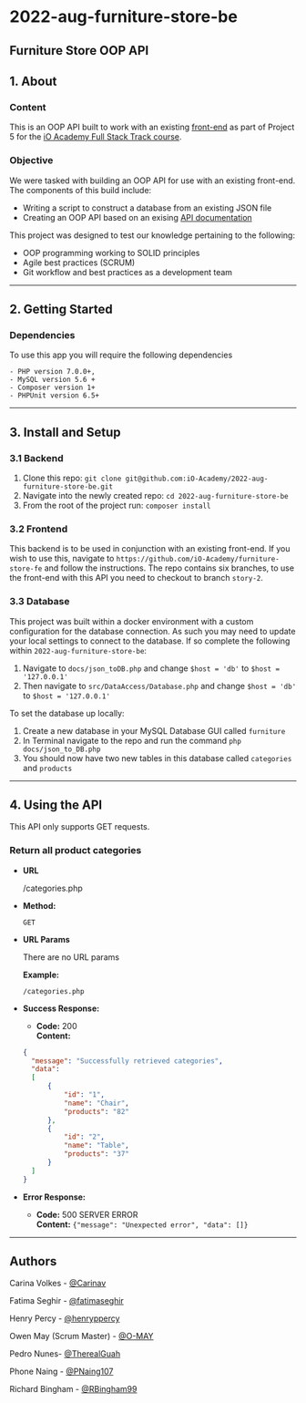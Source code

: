 # 2022-aug-furniture-store-be

## Furniture Store OOP API

## 1. About
### Content
This is an OOP API built to work with an existing [front-end](https://github.com/iO-Academy/furniture-store-fe) as part of
Project 5 for the [iO Academy Full Stack Track course](https://io-academy.uk/).

### Objective
We were tasked with building an OOP API for use with an existing front-end. The components of this build include:
+ Writing a script to construct a database from an existing JSON file
+ Creating an OOP API based on an exising [API documentation](https://github.com/iO-Academy/furniture-api-template)

This project was designed to test our knowledge pertaining to the following:
+ OOP programming working to SOLID principles
+ Agile best practices (SCRUM)
+ Git workflow and best practices as a development team
---

## 2. Getting Started
### Dependencies
To use this app you will require the following dependencies

    - PHP version 7.0.0+, 
    - MySQL version 5.6 + 
    - Composer version 1+
    - PHPUnit version 6.5+
---

## 3. Install and Setup
### 3.1 Backend

1. Clone this repo: `git clone git@github.com:iO-Academy/2022-aug-furniture-store-be.git`
2. Navigate into the newly created repo: `cd 2022-aug-furniture-store-be`
3. From the root of the project run: `composer install`

### 3.2 Frontend
This backend is to be used in conjunction with an existing front-end. If you wish to use this, navigate to 
`https://github.com/iO-Academy/furniture-store-fe` and follow the instructions.
The repo contains six branches, to use the front-end with this API you need to checkout to branch `story-2`.

### 3.3 Database

This project was built within a docker environment with a custom configuration for the database connection. As such you
may need to update your local settings to connect to the database. If so complete the following within `2022-aug-furniture-store-be`:

1. Navigate to `docs/json_toDB.php` and change `$host = 'db'` to `$host = '127.0.0.1'`
2. Then navigate to `src/DataAccess/Database.php` and change `$host = 'db'` to `$host = '127.0.0.1'`

To set the database up locally:

1. Create a new database in your MySQL Database GUI called `furniture`
2. In Terminal navigate to the repo and run the command `php docs/json_to_DB.php`
3. You should now have two new tables in this database called `categories` and `products`
---

## 4. Using the API
This API only supports GET requests.
### Return all product categories

* **URL**

  /categories.php

* **Method:**

  `GET`

* **URL Params**

  There are no URL params

  **Example:**

  `/categories.php`

* **Success Response:**

    * **Code:** 200 <br />
      **Content:** <br />

  ```json
  {
    "message": "Successfully retrieved categories",
    "data":
    [
        {
            "id": "1",
            "name": "Chair",
            "products": "82"
        },
        {
            "id": "2",
            "name": "Table",
            "products": "37"
        }
    ]
  }
  ```

* **Error Response:**

    * **Code:** 500 SERVER ERROR <br />
      **Content:** `{"message": "Unexpected error", "data": []}`
---

## Authors

Carina Volkes - [@Carinav](https://github.com/Carinav)

Fatima Seghir - [@fatimaseghir](https://github.com/fatimaseghir)

Henry Percy - [@henryppercy](https://github.com/henryppercy)

Owen May (Scrum Master) - [@O-MAY](https://github.com/O-MAY)

Pedro Nunes- [@TherealGuah](https://github.com/TherealGuah)

Phone Naing - [@PNaing107](https://github.com/PNaing107)

Richard Bingham - [@RBingham99](https://github.com/RBingham99)
